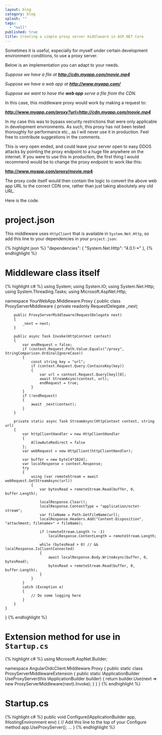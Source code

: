 ```yaml
---
layout: blog
category: blog
splash: ""
tags: 
  - "null"
published: true
title: Creating a simple proxy server middleware in ASP.NET Core
---
```



Sometimes it is useful, especially for myself under certain development environment conditions, to use a proxy server.

Below is an implementation you can adapt to your needs.

*Suppose we have a file at **http://cdn.myapp.com/movie.mp4***

*Suppose we have a web app at **http://www.myapp.com/***

*Suppose we want to have the **web app** serve a file from the CDN.*

In this case, this middleware proxy would work by making a request to:

***http://www.myapp.com/proxy?url=http://cdn.myapp.com/movie.mp4***

In my case this was to bypass security restrictions that were only applicable in development environments. As such, this proxy has not been tested thoroughly for performance etc., as I will never use it in production. Feel free to contribute suggestions in the comments.

This is very open ended, and could leave your server open to easy DDOS attacks by pointing the proxy endpoint to a huge file anywhere on the internet. If you were to use this in production, the first thing I would recommend would be to change the proxy endpoint to work like this:

**http://www.myapp.com/proxy/movie.mp4**

The proxy code itself would then contain the logic to convert the above web app URL to the correct CDN one, rather than just taking absolutely any old URL.

Here is the code.

# project.json

This middleware uses `HttpClient` that is available in `System.Net.Http`, so add this line to your dependencies in your `project.json`:

{% highlight json %}
  "dependencies": {
    "System.Net.Http": "4.0.1-*"
  },
{% endhighlight %}

# Middleware class itself

{% highlight c# %}
using System;
using System.IO;
using System.Net.Http;
using System.Threading.Tasks;
using Microsoft.AspNet.Http;

namespace YourWebApp.Middleware.Proxy
{
    public class ProxyServerMiddleware
    {
        private readonly RequestDelegate _next;

        public ProxyServerMiddleware(RequestDelegate next)
        {
            _next = next;
        }

        public async Task Invoke(HttpContext context)
        {
            var endRequest = false;
            if (context.Request.Path.Value.Equals("/proxy", StringComparison.OrdinalIgnoreCase))
            {
                const string key = "url";
                if (context.Request.Query.ContainsKey(key))
                {
                    var url = context.Request.Query[key][0];
                    await StreamAsync(context, url);
                    endRequest = true;
                }
            }
            if (!endRequest)
            {
                await _next(context);
            }
        }

        private static async Task StreamAsync(HttpContext context, string url)
        {
            var httpClientHandler = new HttpClientHandler
            {
                AllowAutoRedirect = false
            };
            var webRequest = new HttpClient(httpClientHandler);

            var buffer = new byte[4*1024];
            var localResponse = context.Response;
            try
            {
                using (var remoteStream = await webRequest.GetStreamAsync(url))
                {
                    var bytesRead = remoteStream.Read(buffer, 0, buffer.Length);

                    localResponse.Clear();
                    localResponse.ContentType = "application/octet-stream";
                    var fileName = Path.GetFileName(url);
                    localResponse.Headers.Add("Content-Disposition", "attachment; filename=" + fileName);

                    if (remoteStream.Length != -1)
                        localResponse.ContentLength = remoteStream.Length;

                    while (bytesRead > 0) // && localResponse.IsClientConnected)
                    {
                        await localResponse.Body.WriteAsync(buffer, 0, bytesRead);
                        bytesRead = remoteStream.Read(buffer, 0, buffer.Length);
                    }
                }
            }
            catch (Exception e)
            {
                // Do some logging here
            }
        }
    }
}
{% endhighlight %}

# Extension method for use in `Startup.cs`

{% highlight c# %}
using Microsoft.AspNet.Builder;

namespace AngularOidcClient.Middleware.Proxy
{
    public static class ProxyServerMiddlewareExtension
    {
        public static IApplicationBuilder UseProxyServer(this IApplicationBuilder builder)
        {
            return builder.Use(next => new ProxyServerMiddleware(next).Invoke);
        }
    }
}
{% endhighlight %}

# Startup.cs

{% highlight c# %}
    public void Configure(IApplicationBuilder app, IHostingEnvironment env)
    {
        // Add this line to the top of your Configure method
        app.UseProxyServer();
        ...
    }
{% endhighlight %}
